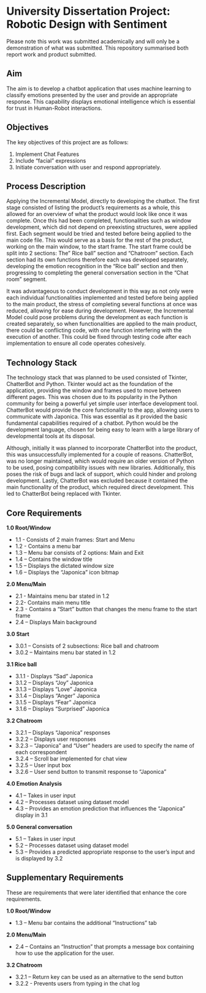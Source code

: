 # University Dissertation Project: Robotic Design with Sentiment
Please note this work was submitted academically and will only be a demonstration of what was submitted. This repository summarised both report work and product submitted.

## Aim
The aim is to develop a chatbot application that uses machine learning to classify emotions 
presented by the user and provide an appropriate response. This capability displays emotional 
intelligence which is essential for trust in Human-Robot interactions.

## Objectives
The key objectives of this project are as follows: 
1. Implement Chat Features 
2. Include “facial” expressions 
3. Initiate conversation with user and respond appropriately.

## Process Description
Applying the Incremental Model, directly to developing the chatbot. The first stage consisted of listing the product’s 
requirements as a whole, this allowed for an overview of what the product would look like once 
it was complete. Once this had been completed, functionalities such as window development, 
which did not depend on preexisting structures, were applied first. Each segment would be tried 
and tested before being applied to the main code file.  This would serve as a basis for the rest of 
the product, working on the main window, to the start frame. The start frame could be split into 
2 sections: The” Rice ball” section and “Chatroom” section. Each section had its own functions 
therefore each was developed separately, developing the emotion recognition in the “Rice ball” 
section and then progressing to completing the general conversation section in the “Chat room” 
segment.

It was advantageous to conduct development in this way as not only were each individual 
functionalities implemented and tested before being applied to the main product, the stress of 
completing several functions at once was reduced, allowing for ease during development. 
However, the Incremental Model could pose problems during the development as each function 
is created separately, so when functionalities are applied to the main product, there could be 
conflicting code, with one function interfering with the execution of another. This could be fixed 
through testing code after each implementation to ensure all code operates cohesively.

## Technology Stack
The technology stack that was planned to be used consisted of Tkinter, ChatterBot and Python. 
Tkinter would act as the foundation of the application, providing the window and frames used to 
move between different pages. This was chosen due to its popularity in the Python community 
for being a powerful yet simple user interface development tool. ChatterBot would provide the 
core functionality to the app, allowing users to communicate with Japonica. This was essential 
as it provided the basic fundamental capabilities required of a chatbot. Python would be the 
development language, chosen for being easy to learn with a large library of developmental 
tools at its disposal.

Although, initially it was planned to incorporate ChatterBot into the product, this was 
unsuccessfully implemented for a couple of reasons. ChatterBot, was no longer maintained, 
which would require an older version of Python to be used, posing compatibility issues with new 
libraries. Additionally, this poses the risk of bugs and lack of support, which could hinder and 
prolong development. Lastly, ChatterBot was excluded because it contained the main 
functionality of the product, which required direct development. This led to ChatterBot being 
replaced with Tkinter.

## Core Requirements
**1.0 Root/Window** 
- 1.1 - Consists of 2 main frames: Start and Menu 
- 1.2 - Contains a menu bar 
- 1.3 – Menu bar consists of 2 options: Main and Exit 
- 1.4 – Contains the window title 
- 1.5 – Displays the dictated window size 
- 1.6 – Displays the “Japonica” icon bitmap
  
**2.0 Menu/Main** 
- 2.1 - Maintains menu bar stated in 1.2 
- 2.2- Contains main menu title 
- 2.3 - Contains a “Start” button that changes the menu frame to the start frame 
- 2.4 – Displays Main background

**3.0 Start** 
- 3.0.1 – Consists of 2 subsections: Rice ball and chatroom 
- 3.0.2 – Maintains menu bar stated in 1.2 

**3.1 Rice ball** 
- 3.1.1 - Displays “Sad” Japonica 
- 3.1.2 – Displays “Joy” Japonica 
- 3.1.3 – Displays ”Love” Japonica 
- 3.1.4 – Displays “Anger” Japonica 
- 3.1.5 – Displays “Fear” Japonica 
- 3.1.6 – Displays “Surprised” Japonica 

**3.2 Chatroom** 
- 3.2.1 – Displays “Japonica” responses 
- 3.2.2 – Displays user responses 
- 3.2.3 – “Japonica” and “User” headers are used to specify the name of each correspondent 
- 3.2.4 – Scroll bar implemented for chat view 
- 3.2.5 – User input box 
- 3.2.6 – User send button to transmit response to “Japonica” 

**4.0 Emotion Analysis** 
- 4.1 – Takes in user input 
- 4.2 – Processes dataset using dataset model 
- 4.3 – Provides an emotion prediction that influences the “Japonica” display in 3.1 

**5.0 General conversation** 
- 5.1 – Takes in user input 
- 5.2 – Processes dataset using dataset model 
- 5.3 – Provides a predicted appropriate response to the user’s input and is displayed by 3.2 

## Supplementary Requirements
These are requirements that were later identified that enhance the core requirements. 

**1.0 Root/Window** 
- 1.3 – Menu bar contains the additional “Instructions” tab 

**2.0 Menu/Main** 
- 2.4 – Contains an “Instruction” that prompts a message box containing how to use the 
application for the user. 

**3.2 Chatroom** 
- 3.2.1 – Return key can be used as an alternative to the send button 
- 3.2.2 - Prevents users from typing in the chat log 

